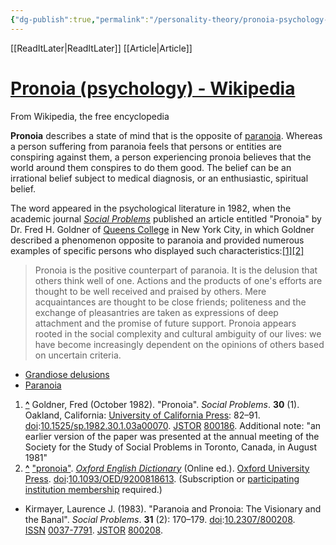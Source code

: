 ```yaml
---
{"dg-publish":true,"permalink":"/personality-theory/pronoia-psychology-wikipedia/"}
---
```


[[ReadItLater\|ReadItLater]] [[Article\|Article]]


# [Pronoia (psychology) - Wikipedia](https://en.wikipedia.org/wiki/Pronoia_(psychology))

From Wikipedia, the free encyclopedia

**Pronoia** describes a state of mind that is the opposite of [paranoia](https://en.wikipedia.org/wiki/Paranoia "Paranoia"). Whereas a person suffering from paranoia feels that persons or entities are conspiring against them, a person experiencing pronoia believes that the world around them conspires to do them good. The belief can be an irrational belief subject to medical diagnosis, or an enthusiastic, spiritual belief.

The word appeared in the psychological literature in 1982, when the academic journal *[Social Problems](https://en.wikipedia.org/wiki/Social_Problems "Social Problems")* published an article entitled "Pronoia" by Dr. Fred H. Goldner of [Queens College](https://en.wikipedia.org/wiki/Queens_College,_City_University_of_New_York "Queens College, City University of New York") in New York City, in which Goldner described a phenomenon opposite to paranoia and provided numerous examples of specific persons who displayed such characteristics:[\[1\]](https://en.wikipedia.org/wiki/Pronoia_(psychology)#cite_note-Goldner-1)[\[2\]](https://en.wikipedia.org/wiki/Pronoia_(psychology)#cite_note-2)

> Pronoia is the positive counterpart of paranoia. It is the delusion that others think well of one. Actions and the products of one's efforts are thought to be well received and praised by others. Mere acquaintances are thought to be close friends; politeness and the exchange of pleasantries are taken as expressions of deep attachment and the promise of future support. Pronoia appears rooted in the social complexity and cultural ambiguity of our lives: we have become increasingly dependent on the opinions of others based on uncertain criteria.

-   [Grandiose delusions](https://en.wikipedia.org/wiki/Grandiose_delusions "Grandiose delusions")
-   [Paranoia](https://en.wikipedia.org/wiki/Paranoia "Paranoia")

1.  **[^](https://en.wikipedia.org/wiki/Pronoia_(psychology)#cite_ref-Goldner_1-0)** Goldner, Fred (October 1982). "Pronoia". *Social Problems*. **30** (1). Oakland, California: [University of California Press](https://en.wikipedia.org/wiki/University_of_California_Press "University of California Press"): 82–91. [doi](https://en.wikipedia.org/wiki/Doi_(identifier) "Doi (identifier)"):[10.1525/sp.1982.30.1.03a00070](https://doi.org/10.1525%2Fsp.1982.30.1.03a00070). [JSTOR](https://en.wikipedia.org/wiki/JSTOR_(identifier) "JSTOR (identifier)") [800186](https://www.jstor.org/stable/800186). Additional note: "an earlier version of the paper was presented at the annual meeting of the Society for the Study of Social Problems in Toronto, Canada, in August 1981"
2.  **[^](https://en.wikipedia.org/wiki/Pronoia_(psychology)#cite_ref-2)** ["pronoia"](https://doi.org/10.1093/OED/9200818613). *[Oxford English Dictionary](https://en.wikipedia.org/wiki/Oxford_English_Dictionary "Oxford English Dictionary")* (Online ed.). [Oxford University Press](https://en.wikipedia.org/wiki/Oxford_University_Press "Oxford University Press"). [doi](https://en.wikipedia.org/wiki/Doi_(identifier) "Doi (identifier)"):[10.1093/OED/9200818613](https://doi.org/10.1093%2FOED%2F9200818613). (Subscription or [participating institution membership](https://www.oed.com/public/login/loggingin#withyourlibrary) required.)

-   Kirmayer, Laurence J. (1983). "Paranoia and Pronoia: The Visionary and the Banal". *Social Problems*. **31** (2): 170–179. [doi](https://en.wikipedia.org/wiki/Doi_(identifier) "Doi (identifier)"):[10.2307/800208](https://doi.org/10.2307%2F800208). [ISSN](https://en.wikipedia.org/wiki/ISSN_(identifier) "ISSN (identifier)") [0037-7791](https://search.worldcat.org/issn/0037-7791). [JSTOR](https://en.wikipedia.org/wiki/JSTOR_(identifier) "JSTOR (identifier)") [800208](https://www.jstor.org/stable/800208).